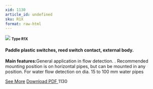 ```yaml
---
xid: 1130
article_id: undefined
sku: R1X
format: raw-html
---
```

 <img src="./1130/R1X.jpg" class="card-imgs mb-2">
 <small class="text-grey mb-2"><b>Type R1X</b> </small>
 <h4>Paddle plastic switches, reed switch contact, external body.</h4>
 <p><b>Main features:</b>General application in flow detection. . Recommended mounting position is on horizontal pipes, but can be mounted in any position. For water flow detection on dia. 15 to 100 mm water pipes</p>
 <div class="btns">
 <a href="../en/paddle-plastic-switches-type-r1x.html" class="btn-red">See More</a>
 <a href="../en/pdf/6-22-23Long trimmable plastic paddle20140311.pdf " target="_blank" class="btn-red">Download PDF
 </a>
 <!-- <a href="http://www.ultimheat.com/cat6.html" target="_blank" class="access-link"> Access full catalogue <i class="fa fa-external-link" aria-hidden="true"></i> </a> -->
 <span class="number-btn">1130</span>
 </div>
 